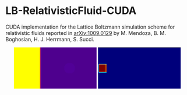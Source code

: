 # LB-RelativisticFluid-CUDA
CUDA implementation for the Lattice Boltzmann simulation scheme for relativistic fluids reported in [arXiv:1009.0129](https://arxiv.org/abs/1009.0129) by M. Mendoza, B. M. Boghosian, H. J. Herrmann, S. Succi.
<p align="center">
<img src="riemann_quark_gluon.gif" height="45%" width="45%"> <img src="jet.gif" height="45%" width="45%">
</p>
